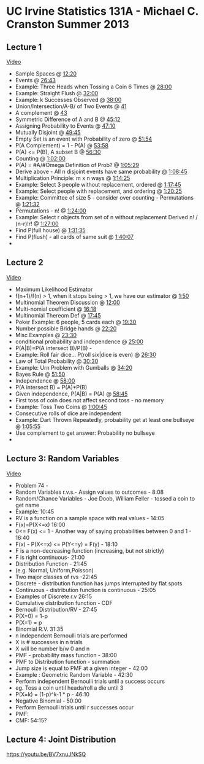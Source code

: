 # UC Irvine Statistics 131A - Michael C. Cranston Summer 2013

## Lecture 1
[Video](https://youtu.be/GyN4FotAEt8)
- Sample Spaces @ [12:20](https://youtu.be/GyN4FotAEt8?t=12m20s)
- Events @ [26:43](https://youtu.be/GyN4FotAEt8?t=26m43s)
 - Example: Three Heads when Tossing a Coin 6 Times @  [28:00](https://youtu.be/GyN4FotAEt8?t=28m00s)
- Example: Straight Flush @ [32:00](https://youtu.be/GyN4FotAEt8?t=32m00s)
- Example: k Successes Observed @ [38:00](https://youtu.be/GyN4FotAEt8?t=38m00s)
- Union/Intersection/A-B/ of Two Events @ [41](https://youtu.be/GyN4FotAEt8?t=41m00s)
- A complement @ [43](https://youtu.be/GyN4FotAEt8?t=43m00s)
- Symmetric Difference of A and B @ [45:12](https://youtu.be/GyN4FotAEt8?t=45m12s)
- Assigning Probability to Events @ [47:10](https://youtu.be/GyN4FotAEt8?t=47m10s)
- Mutually Disjoint @ [49:45](https://youtu.be/GyN4FotAEt8?t=49m45s)
- Empty Set is an event with Probability of zero @ [51:54](https://youtu.be/GyN4FotAEt8?t=51m54s)
- P(A Complement) = 1 - P(A) @ [53:58](https://youtu.be/GyN4FotAEt8?t=53m58s)
- P(A) <= P(B), A subset B @ [56:30](https://youtu.be/GyN4FotAEt8?t=56m30s)
 - Counting @ [1:02:00](https://youtu.be/GyN4FotAEt8?t=1h2m)
- P(A) = #A/#Omega Definition of Prob? @ [1:05:29](https://youtu.be/GyN4FotAEt8?t=1h5m29s)
- Derive above - All n disjoint events have same probability @ [1:08:45](https://youtu.be/GyN4FotAEt8?t=1h8m45s)
- Multiplication Principle: m x n ways @ [1:14:25](https://youtu.be/GyN4FotAEt8?t=1h14m25s)
- Example: Select 3 people without replacement, ordered @ [1:17:45](https://youtu.be/GyN4FotAEt8?t=1h17m45s)
- Example: Select people with replacement, and ordering @ [1:20:25](https://youtu.be/GyN4FotAEt8?t=1h20m25s)
- Example: Committee of size 5 - consider over counting - Permutations @ [1:21:32](https://youtu.be/GyN4FotAEt8?t=1h21m32s)
- Permutations - n! @ [1:24:00](https://youtu.be/GyN4FotAEt8?t=1h24m)
- Example: Select r objects from set of n without replacement Derived n! / (n-r)!r! @ [1:27:00](https://youtu.be/GyN4FotAEt8?t=1h27m)
- Find P(full house) @ [1:31:35](https://youtu.be/GyN4FotAEt8?t=1h31m35s)
- Find P(flush) - all cards of same suit @ [1:40:07](https://youtu.be/GyN4FotAEt8?t=1h40m7s)
- 

## Lecture 2
[Video](https://youtu.be/zboOPK98aGk)
- Maximum Likelihood Estimator
- f(n+1)/f(n) > 1, when it stops being > 1, we have our estimator @ [1:50](https://youtu.be/zboOPK98aGk?t=1m50s)
- Multinomial Theorem Discussion @ [12:00](https://youtu.be/zboOPK98aGk?t=12m)
- Multi-nomial coefficient @ [16:18](https://youtu.be/zboOPK98aGk?t=16m18s)
- Multinomial Thereom Def @ [17:45](https://youtu.be/zboOPK98aGk?t=17m45s)
- Poker Example: 6 people, 5 cards each @ [19:30](https://youtu.be/zboOPK98aGk?t=19m30s)
- Number possible Bridge hands @ [22:20](https://youtu.be/zboOPK98aGk?t=22m20s)
- Misc Examples @ [23:30](https://youtu.be/zboOPK98aGk?t=23m30s)
- conditional probability and independence @ [25:00](https://youtu.be/zboOPK98aGk?t=25m)
- P(A|B)=P(A intersect B)/P(B) - 
- Example: Roll fair dice... P(roll six|dice is even) @ [26:30](https://youtu.be/zboOPK98aGk?t=26m30s)
- Law of Total Probability @ [30:30](https://youtu.be/zboOPK98aGk?t=30m30s)
- Example: Urn Problem with Gumballs @ [34:20](https://youtu.be/zboOPK98aGk?t=34m20s)
- Bayes Rule @ [51:50](https://youtu.be/zboOPK98aGk?t=51m50s)
- Independence @ [58:00](https://youtu.be/zboOPK98aGk?t=58m)
- P(A intersect B) = P(A)*P(B)
- Given independence, P(A|B) = P(A) @ [58:45](https://youtu.be/zboOPK98aGk?t=58m45s)
- First toss of coin does not affect second toss - no memory 
- Example: Toss Two Coins @ [1:00:45](https://youtu.be/zboOPK98aGk?t=1h0m45s)
- Consecutive rolls of dice are independent
- Example: Dart Thrown Repeatedly, probability get at least one bullseye @ [1:05:55](https://youtu.be/zboOPK98aGk?t=1h5m55s)
- Use complement to get answer: Probability no bullseye 
- 
## Lecture 3: Random Variables 
[Video](https://youtu.be/Pj5n3FLE0wM)
- Problem 74 - 
- Random Variables r.v.s.- Assign values to outcomes - 8:08
- Random/Chance Variables - Joe Doob, William Feller - tossed a coin to get name
- Example: 10:45
- RV is a function on a sample space with real values - 14:05
- F(x)=P(X<=x) 16:00
- 0<= F(x) <= 1 - Another way of saying probabilities between 0 and 1 - 16:40
- F(x) - P(X<=x) <= P(Y<=y) = F(y) - 18:10
- F is a non-decreasing function (increasing, but not strictly)
- F is right continuous- 21:00
- Distribution Function - 21:45
- (e.g. Normal, Uniform,Poisson)
- Two major classes of rvs -22:45
- Discrete - distribution function has jumps interrupted by flat spots
- Continuous - distribution function is continuous - 25:05
- Examples of Discrete r.v 26:15
- Cumulative distribution function - CDF
- Bernoulli Distribution/RV - 27:45
- P(X=0) = 1-p
- P(X=1) = p
- Binomial R.V. 31:35
- n independent Bernoulli trials are performed 
- X is # successes in n trials
- X will be number b/w 0 and n
- PMF - probability mass function - 38:00
- PMF to Distribution function - summation 
- Jump size is equal to PMF at a given integer - 42:00
- Example : Geometric Random Variable - 42:30
- Perform independent Bernoulli trials until a success occurs
- eg. Toss a coin until heads/roll a die until 3
- P(X=k) = (1-p)^k-1 * p - 46:10
- Negative Binomial - 50:00
- Perform Bernoulli trials until r successes occur 
- PMF: 
- CMF: 54:15?

## Lecture 4: Joint Distribution

https://youtu.be/BV7xnuJNkSQ



